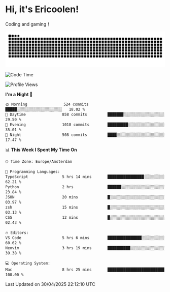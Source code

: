 # Hi, it's Ericoolen!
Coding and gaming！

<picture>
  <source media="(prefers-color-scheme: dark)" srcset="https://raw.githubusercontent.com/Eric-Song-Nop/Eric-Song-Nop/output/github-contribution-grid-snake-dark.svg">
  <source media="(prefers-color-scheme: light)" srcset="https://raw.githubusercontent.com/Eric-Song-Nop/Eric-Song-Nop/output/github-contribution-grid-snake.svg">
  <img alt="github contribution grid snake animation" src="https://raw.githubusercontent.com/Eric-Song-Nop/Eric-Song-Nop/output/github-contribution-grid-snake.svg">
</picture>

<!--START_SECTION:waka-->
![Code Time](http://img.shields.io/badge/Code%20Time-1%2C819%20hrs%2014%20mins-blue)

![Profile Views](http://img.shields.io/badge/Profile%20Views-2-blue)

**I'm a Night 🦉** 

```text
🌞 Morning                524 commits         █████░░░░░░░░░░░░░░░░░░░░   18.02 % 
🌆 Daytime                858 commits         ███████░░░░░░░░░░░░░░░░░░   29.50 % 
🌃 Evening                1018 commits        █████████░░░░░░░░░░░░░░░░   35.01 % 
🌙 Night                  508 commits         ████░░░░░░░░░░░░░░░░░░░░░   17.47 % 
```


📊 **This Week I Spent My Time On** 

```text
🕑︎ Time Zone: Europe/Amsterdam

💬 Programming Languages: 
TypeScript               5 hrs 14 mins       ████████████████░░░░░░░░░   62.21 % 
Python                   2 hrs               ██████░░░░░░░░░░░░░░░░░░░   23.84 % 
JSON                     20 mins             █░░░░░░░░░░░░░░░░░░░░░░░░   03.97 % 
zsh                      15 mins             █░░░░░░░░░░░░░░░░░░░░░░░░   03.13 % 
CSS                      12 mins             █░░░░░░░░░░░░░░░░░░░░░░░░   02.43 % 

🔥 Editors: 
VS Code                  5 hrs 6 mins        ███████████████░░░░░░░░░░   60.62 % 
Neovim                   3 hrs 19 mins       ██████████░░░░░░░░░░░░░░░   39.38 % 

💻 Operating System: 
Mac                      8 hrs 25 mins       █████████████████████████   100.00 % 
```


 Last Updated on 30/04/2025 22:12:10 UTC
<!--END_SECTION:waka-->
